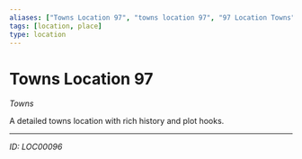 ```yaml
---
aliases: ["Towns Location 97", "towns location 97", "97 Location Towns"]
tags: [location, place]
type: location
---
```


# Towns Location 97

*Towns*

A detailed towns location with rich history and plot hooks.

---
*ID: LOC00096*